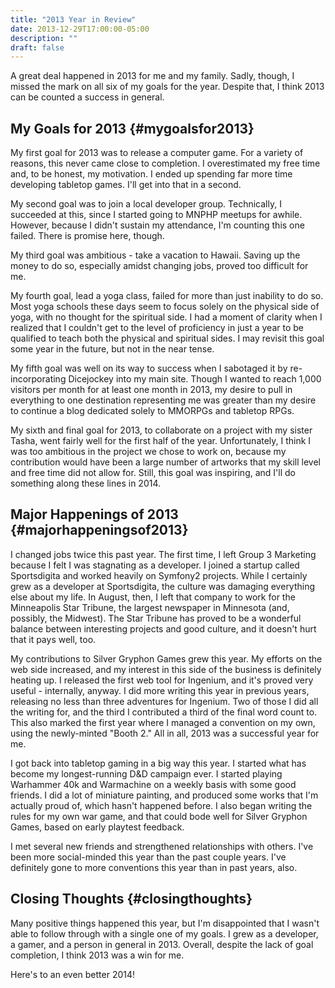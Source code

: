```yaml
---
title: "2013 Year in Review"
date: 2013-12-29T17:00:00-05:00
description: ""
draft: false
---
```

A great deal happened in 2013 for me and my family. Sadly, though, I
missed the mark on all six of my goals for the year. Despite that, I
think 2013 can be counted a success in general.

My Goals for 2013 {#mygoalsfor2013}
-----------------

My first goal for 2013 was to release a computer game. For a variety of
reasons, this never came close to completion. I overestimated my free
time and, to be honest, my motivation. I ended up spending far more time
developing tabletop games. I'll get into that in a second.

My second goal was to join a local developer group. Technically, I
succeeded at this, since I started going to MNPHP meetups for awhile.
However, because I didn't sustain my attendance, I'm counting this one
failed. There is promise here, though.

My third goal was ambitious - take a vacation to Hawaii. Saving up the
money to do so, especially amidst changing jobs, proved too difficult
for me.

My fourth goal, lead a yoga class, failed for more than just inability
to do so. Most yoga schools these days seem to focus solely on the
physical side of yoga, with no thought for the spiritual side. I had a
moment of clarity when I realized that I couldn't get to the level of
proficiency in just a year to be qualified to teach both the physical
and spiritual sides. I may revisit this goal some year in the future,
but not in the near tense.

My fifth goal was well on its way to success when I sabotaged it by
re-incorporating Dicejockey into my main site. Though I wanted to reach
1,000 visitors per month for at least one month in 2013, my desire to
pull in everything to one destination representing me was greater than
my desire to continue a blog dedicated solely to MMORPGs and tabletop
RPGs.

My sixth and final goal for 2013, to collaborate on a project with my
sister Tasha, went fairly well for the first half of the year.
Unfortunately, I think I was too ambitious in the project we chose to
work on, because my contribution would have been a large number of
artworks that my skill level and free time did not allow for. Still,
this goal was inspiring, and I'll do something along these lines in
2014.

Major Happenings of 2013 {#majorhappeningsof2013}
------------------------

I changed jobs twice this past year. The first time, I left Group 3
Marketing because I felt I was stagnating as a developer. I joined a
startup called Sportsdigita and worked heavily on Symfony2 projects.
While I certainly grew as a developer at Sportsdigita, the culture was
damaging everything else about my life. In August, then, I left that
company to work for the Minneapolis Star Tribune, the largest newspaper
in Minnesota (and, possibly, the Midwest). The Star Tribune has proved
to be a wonderful balance between interesting projects and good culture,
and it doesn't hurt that it pays well, too.

My contributions to Silver Gryphon Games grew this year. My efforts on
the web side increased, and my interest in this side of the business is
definitely heating up. I released the first web tool for Ingenium, and
it's proved very useful - internally, anyway. I did more writing this
year in previous years, releasing no less than three adventures for
Ingenium. Two of those I did all the writing for, and the third I
contributed a third of the final word count to. This also marked the
first year where I managed a convention on my own, using the
newly-minted "Booth 2." All in all, 2013 was a successful year for me.

I got back into tabletop gaming in a big way this year. I started what
has become my longest-running D&D campaign ever. I started playing
Warhammer 40k and Warmachine on a weekly basis with some good friends. I
did a lot of miniature painting, and produced some works that I'm
actually proud of, which hasn't happened before. I also began writing
the rules for my own war game, and that could bode well for Silver
Gryphon Games, based on early playtest feedback.

I met several new friends and strengthened relationships with others.
I've been more social-minded this year than the past couple years.
I've definitely gone to more conventions this year than in past years,
also.

Closing Thoughts {#closingthoughts}
----------------

Many positive things happened this year, but I'm disappointed that I
wasn't able to follow through with a single one of my goals. I grew as
a developer, a gamer, and a person in general in 2013. Overall, despite
the lack of goal completion, I think 2013 was a win for me.

Here's to an even better 2014!